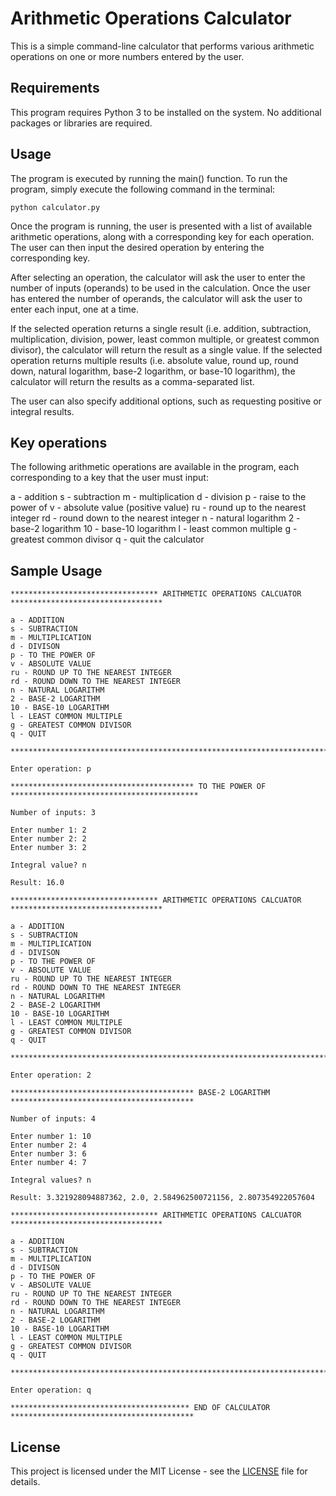 # Arithmetic Operations Calculator
This is a simple command-line calculator that performs various arithmetic operations on one or more numbers entered by the user.

## Requirements
This program requires Python 3 to be installed on the system. No additional packages or libraries are required.

## Usage
The program is executed by running the main() function. To run the program, simply execute the following command in the terminal:

```
python calculator.py
```

Once the program is running, the user is presented with a list of available arithmetic operations, along with a corresponding key for each operation. The user can then input the desired operation by entering the corresponding key.

After selecting an operation, the calculator will ask the user to enter the number of inputs (operands) to be used in the calculation. Once the user has entered the number of operands, the calculator will ask the user to enter each input, one at a time.

If the selected operation returns a single result (i.e. addition, subtraction, multiplication, division, power, least common multiple, or greatest common divisor), the calculator will return the result as a single value. If the selected operation returns multiple results (i.e. absolute value, round up, round down, natural logarithm, base-2 logarithm, or base-10 logarithm), the calculator will return the results as a comma-separated list.

The user can also specify additional options, such as requesting positive or integral results.

## Key operations
The following arithmetic operations are available in the program, each corresponding to a key that the user must input:

a - addition
s - subtraction
m - multiplication
d - division
p - raise to the power of
v - absolute value (positive value)
ru - round up to the nearest integer
rd - round down to the nearest integer
n - natural logarithm
2 - base-2 logarithm
10 - base-10 logarithm
l - least common multiple
g - greatest common divisor
q - quit the calculator

## Sample Usage
```
********************************* ARITHMETIC OPERATIONS CALCUATOR **********************************

a - ADDITION
s - SUBTRACTION
m - MULTIPLICATION
d - DIVISON
p - TO THE POWER OF
v - ABSOLUTE VALUE
ru - ROUND UP TO THE NEAREST INTEGER
rd - ROUND DOWN TO THE NEAREST INTEGER
n - NATURAL LOGARITHM
2 - BASE-2 LOGARITHM
10 - BASE-10 LOGARITHM
l - LEAST COMMON MULTIPLE
g - GREATEST COMMON DIVISOR
q - QUIT

****************************************************************************************************

Enter operation: p

***************************************** TO THE POWER OF ******************************************

Number of inputs: 3

Enter number 1: 2
Enter number 2: 2
Enter number 3: 2

Integral value? n

Result: 16.0

********************************* ARITHMETIC OPERATIONS CALCUATOR **********************************

a - ADDITION
s - SUBTRACTION
m - MULTIPLICATION
d - DIVISON
p - TO THE POWER OF
v - ABSOLUTE VALUE
ru - ROUND UP TO THE NEAREST INTEGER
rd - ROUND DOWN TO THE NEAREST INTEGER
n - NATURAL LOGARITHM
2 - BASE-2 LOGARITHM
10 - BASE-10 LOGARITHM
l - LEAST COMMON MULTIPLE
g - GREATEST COMMON DIVISOR
q - QUIT

****************************************************************************************************

Enter operation: 2

***************************************** BASE-2 LOGARITHM *****************************************

Number of inputs: 4

Enter number 1: 10
Enter number 2: 4
Enter number 3: 6
Enter number 4: 7 

Integral values? n 

Result: 3.321928094887362, 2.0, 2.584962500721156, 2.807354922057604

********************************* ARITHMETIC OPERATIONS CALCUATOR **********************************

a - ADDITION
s - SUBTRACTION
m - MULTIPLICATION
d - DIVISON
p - TO THE POWER OF
v - ABSOLUTE VALUE
ru - ROUND UP TO THE NEAREST INTEGER
rd - ROUND DOWN TO THE NEAREST INTEGER
n - NATURAL LOGARITHM
2 - BASE-2 LOGARITHM
10 - BASE-10 LOGARITHM
l - LEAST COMMON MULTIPLE
g - GREATEST COMMON DIVISOR
q - QUIT

****************************************************************************************************

Enter operation: q

**************************************** END OF CALCULATOR *****************************************

```

## License

This project is licensed under the MIT License - see the [LICENSE](LICENSE) file for details.
